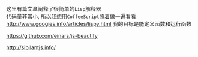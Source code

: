 
这里有篇文章阐释了很简单的`Lisp`解释器  
代码量非常小, 所以我想用`CoffeeScript`照着做一遍看看
<http://www.googies.info/articles/lispy.html>
我的目标是能定义函数和运行函数

<https://github.com/einars/js-beautify>

<http://sibilantjs.info/>